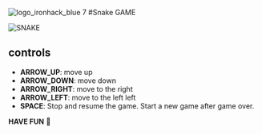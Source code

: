 ![logo_ironhack_blue 7](https://user-images.githubusercontent.com/23629340/40541063-a07a0a8a-601a-11e8-91b5-2f13e4e6b441.png)
#Snake GAME

![SNAKE](https://media.giphy.com/media/shohQj1Ju9fJC/giphy.gif)
## controls
- **ARROW_UP**: move up
- **ARROW_DOWN**: move down
- **ARROW_RIGHT**: move to the right
- **ARROW_LEFT**: move to the left left
- **SPACE**: Stop and resume the game. Start a new game after game over.

**HAVE FUN** 💙